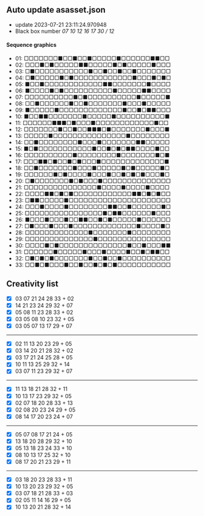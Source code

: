 ## Auto update asasset.json

* update 2023-07-21 23:11:24.970948
* Black box number _07 10 12 16 17 30 / 12_
#### Sequence graphics

* 01: □□□□□□□■□□■□□■□□□□□■□□□□□□■■□□
* 02: □□□■□■□□□□□■■□□□□□■□■□□□□□■□□□
* 03: □■□□□□□□□□□□□■□□■□□■□□■□□□□□□□
* 04: □■□□□□□■□■□□□□□□□□□□□□■□□□■□■□
* 05: ■□□■□□□□□□□□□□□□■■□□□□□□□■□□□□
* 06: ■□□□□■□■□□□□□□□□□□■□□□□□■■□□□□
* 07: □□□□□□□□□□■□■□□□□□□□□□□■□□□□□■
* 08: □□■□□□□□□■□□■□□□□□□□■□□□■□□□□□
* 09: ■□□□□□■□□□□□□□□□□□□□■□□■□■■□□□
* 10: ■□□■■□□□□□□□■□□□□□■□□□□□□□□□□■
* 11: □□□□□□■■■□■□□□■□□□□□□□□□□□□■□□
* 12: □□□□□□□■□□■□□■■■□■□□□□□□□■□□□■
* 13: □□□□□■□□□□□□□□□□□□□□□■□□□□□□□□
* 14: □□■□□□□□□□□■□□□■□□□□□□□■■□□□□□
* 15: ■□■□□□□□□□□□□□■□□■□■□■■□□□□■□□
* 16: □□□□□□□□□□■□□□□□□□□■□□□□□□□■□■
* 17: □□□■■□■□□■□■□□□■□□□□□□□□□□□□□■
* 18: □□■□□□□□□□■□□□■□□□□□■□■□□□□□■□
* 19: □□□□□□■□■□□□□■□□□■□□■□■□■□□□■□
* 20: □■□□□□□□□■□■□□□■□□□□□□□□□□□□□□
* 21: □□□□□□□□□□□□□□□■□□□□■□□□□■□□□□
* 22: □□□□■■□■□■□□□□□□□□□□□□■■□■□■□□
* 23: □■■□□□□□■□□□□□□□□□□□□□□□□□□□□□
* 24: □□□■□□□□■□□□□□□□□■■□□■□□□□□□■□
* 25: □□□□□□□□□□□□□□□□■□■■□□□□□□■□□□
* 26: ■□□□■□□□■□□■■□□■□■□□□□□■□□□□□□
* 27: □■□□□■□□□■□□□□□□□□□□□□□■□□□□■□
* 28: □□□□□□□□□□□□□■□□□□□□□■□□□□□□□□
* 29: □□□□□□□□□□□□□□■□□□□□□□□□□□□□□□
* 30: □□□□■□■□□□□□□□□□□□□□□■□□■□□□■■
* 31: □□□□□□■□□□□□■□□□■□□□□■□□■□■■□□
* 32: □■□■□■□□□□□□□■□□■□□■□□□□□□□□□□
* 33: □□■□■□□□■□□■□□■□■□■□□□□□□□□□□□
## Creativity list

- [x] 03 07 21 24 28 33 + 02
- [x] 14 21 23 24 29 32 + 07
- [x] 05 08 11 23 28 33 + 02
- [x] 03 05 08 10 23 32 + 05
- [x] 03 05 07 13 17 29 + 07
***
- [x] 02 11 13 20 23 29 + 05
- [x] 03 14 20 21 28 32 + 02
- [x] 03 17 21 24 25 28 + 05
- [x] 10 11 13 25 29 32 + 14
- [x] 03 07 11 23 29 32 + 07
***
- [x] 11 13 18 21 28 32 + 11
- [x] 10 13 17 23 29 32 + 05
- [x] 02 07 18 20 28 33 + 13
- [x] 02 08 20 23 24 29 + 05
- [x] 08 14 17 20 23 24 + 07
***
- [x] 05 07 08 17 21 24 + 05
- [x] 13 18 20 28 29 32 + 10
- [x] 05 13 18 23 24 33 + 10
- [x] 08 10 13 17 25 32 + 10
- [x] 08 17 20 21 23 29 + 11
***
- [x] 03 18 20 23 28 33 + 11
- [x] 10 13 20 23 29 32 + 05
- [x] 03 07 18 21 28 33 + 03
- [x] 02 05 11 14 16 29 + 05
- [x] 10 13 20 21 28 32 + 14
